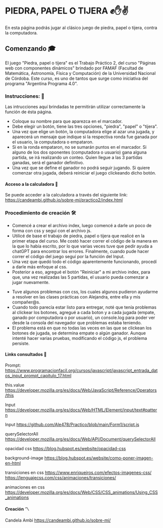 # PIEDRA, PAPEL O TIJERA ✊✋✌️

 En esta página podrás jugar al clásico juego de piedra, papel o tijera, contra la computadora.

## Comenzando 🎓

El juego "Piedra, papel o tijera" es el Trabajo Práctico 2, del curso "Páginas web con componentes dinámicos" brindado por FAMAF (Facultad de Matemática, Astronomía, Física y Computación) de la Universidad Nacional de Córdoba. Este curso, es uno de tantos que surge como iniciativa del programa "Argentina Programa 4.0".

### Instrucciones: :scroll: 

 Las intrucciones aquí brindadas te permitirán utilizar correctamente la función de ésta página.

+ Coloque su nombre para que aparezca en el marcador.
+ Debe elegir un botón, tiene las tres opciones, "piedra", "papel" o "tijera".
+ Una vez que elige un botón, la computadora elige al azar una jugada, y aparecerá un mensaje que indique si la respectiva ronda fue ganada por el usuario, la computadora o empataron.
+ Si en la ronda empataron, no se sumarán puntos en el marcador. Si alguno de los dos oponentes (computadora o usuario) gana alguna partida, se irá realizando un conteo. Quien llegue a las 3 partidas ganadas, será el ganador definitivo.
+ Una vez que se define el ganador no podrá seguir jugando. Si quiere comenzar otra jugada, deberá reiniciar el juego clickeando dicho botón.

#### Acceso a la calculadora 	:paperclip:

Se puede acceder a la calculadora a través del siguiente link:
https://candeambi.github.io/sobre-mi/practico2/index.html

### Procedimiento de creación 🛠️

* Comencé a crear el archivo index, luego comencé a darle un poco de forma con css y seguí con el archivo js.
* Utilicé de base el trabajo de piedra, papel o tijera que realicé en la primer etapa del curso. Me costó hacer correr el código de la manera en la que lo había escrito, por lo que varias veces tuve que pedir ayuda a chatGPT para encontrar los errores. Finalmente, cuando pude hacer correr el código del juego seguí por la función del Input.
* Una vez que quedó todo el código aparentemente funcionando, procedí a darle más enfoque al css.
* Posterior a eso, agregué el botón "Reiniciar" a mi archivo index, para que, una vez realizadas las 5 partidas, el usuario pueda comenzar a jugar nuevamente.
+ Tuve algunos problemas con css, los cuales algunos pudieron ayudarme a resolver en las clases prácticas con Alejandra, entre ella y mis compañer@s.
+ Cuando todo parecía estar listo para entregar, noté que tenía problemas al clickear los botones, agregué a cada boton y a cada jugada (empate, ganado por computadora o por usuario), un console.log para poder ver desde la consola del navegador que problemas estaba teniendo.
+ El problema está en que no todas las veces en las que se clickean los botones de jugada, se determina empate o algún ganador. Aunque intenté hacer varias pruebas, modificando el código js, el problema persiste.

#### Links consultados :link:

Prompt:
https://www.programacionfacil.org/cursos/javascript/javascript_entrada_datos_input_prompt_capitulo_17.html

this.value
https://developer.mozilla.org/es/docs/Web/JavaScript/Reference/Operators/this

Input
https://developer.mozilla.org/es/docs/Web/HTML/Element/input/text#pattern

Input 
https://github.com/Ale478/Practico/blob/main/Form1/script.js

querySelectorAll
https://developer.mozilla.org/es/docs/Web/API/Document/querySelectorAll

opacidad css
https://blog.hubspot.es/website/opacidad-css

background-image
https://blog.hubspot.es/website/como-poner-imagen-en-html

transiciones en css
https://www.enriquejros.com/efectos-imagenes-css/
https://lenguajecss.com/css/animaciones/transiciones/

animaciones en css
https://developer.mozilla.org/es/docs/Web/CSS/CSS_animations/Using_CSS_animations

#### Creación 〽️
Candela Ambi
https://candeambi.github.io/sobre-mi/